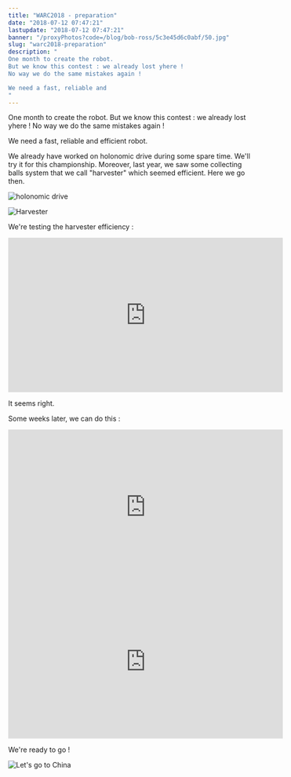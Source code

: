 ```yaml
---
title: "WARC2018 - preparation"
date: "2018-07-12 07:47:21"
lastupdate: "2018-07-12 07:47:21"
banner: "/proxyPhotos?code=/blog/bob-ross/5c3e45d6c0abf/50.jpg"
slug: "warc2018-preparation"
description: " 
One month to create the robot.
But we know this contest : we already lost yhere !
No way we do the same mistakes again !

We need a fast, reliable and
"
---
```

One month to create the robot.
But we know this contest : we already lost yhere !
No way we do the same mistakes again !

We need a fast, reliable and efficient robot.

We already have worked on holonomic drive during some spare time. We'll try it for this championship.
Moreover, last year, we saw some collecting balls system that we call "harvester" which seemed efficient. Here we go then.

![holonomic drive](/proxyPhotos?code=/blog/bob-ross/5c3e45dc10183/50.jpg "Holonomic drive")

![Harvester](/proxyPhotos?code=/blog/bob-ross/5c3e45de66a9c/50.jpg "Harvester")

We're testing the harvester efficiency :
<iframe width="560" height="315" src="https://www.youtube-nocookie.com/embed/1vc02eyuL9Q" frameborder="0" allow="accelerometer; autoplay; encrypted-media; gyroscope; picture-in-picture" allowfullscreen></iframe>

It seems right.

Some weeks later, we can do this :

<iframe width="560" height="315" src="https://www.youtube-nocookie.com/embed/OUYDIZFY_ME" frameborder="0" allow="accelerometer; autoplay; encrypted-media; gyroscope; picture-in-picture" allowfullscreen></iframe>

<iframe width="560" height="315" src="https://www.youtube-nocookie.com/embed/gaDKfcIy5io" frameborder="0" allow="accelerometer; autoplay; encrypted-media; gyroscope; picture-in-picture" allowfullscreen></iframe>

We're ready to go !

![Let's go to China](/proxyPhotos?code=/blog/bob-ross/5c3e45d6c0abf/50.jpg "Let's go to China")
    